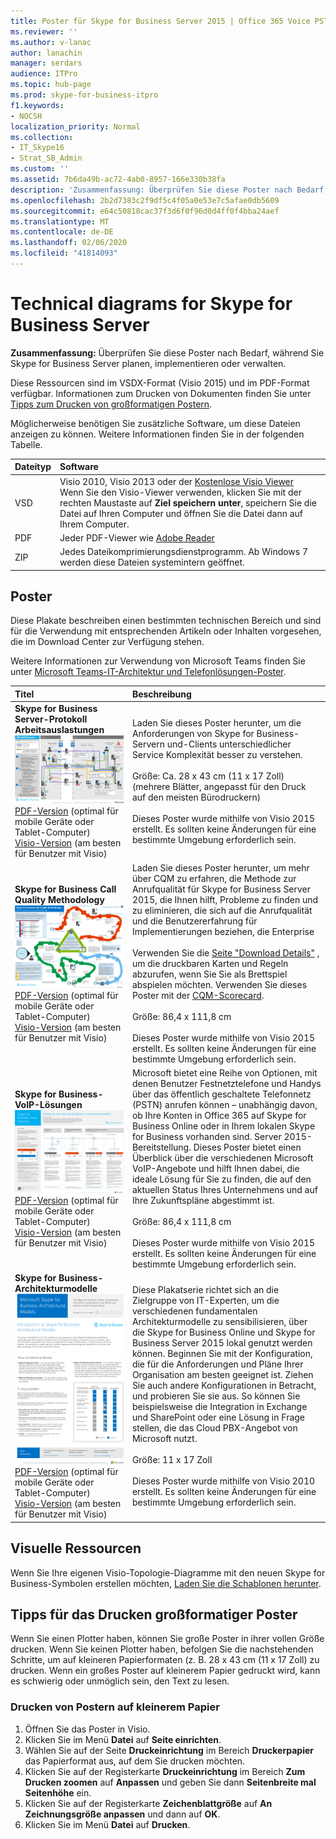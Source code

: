 ```yaml
---
title: Poster für Skype for Business Server 2015 | Office 365 Voice PSTN
ms.reviewer: ''
ms.author: v-lanac
author: lanachin
manager: serdars
audience: ITPro
ms.topic: hub-page
ms.prod: skype-for-business-itpro
f1.keywords:
- NOCSH
localization_priority: Normal
ms.collection:
- IT_Skype16
- Strat_SB_Admin
ms.custom: ''
ms.assetid: 7b6da49b-ac72-4ab0-8957-166e330b38fa
description: 'Zusammenfassung: Überprüfen Sie diese Poster nach Bedarf, während Sie Skype for Business Server planen, implementieren oder verwalten.'
ms.openlocfilehash: 2b2d7383c2f9df5c4f05a0e53e7c5afae0db5609
ms.sourcegitcommit: e64c50818cac37f3d6f0f96d0d4ff0f4bba24aef
ms.translationtype: MT
ms.contentlocale: de-DE
ms.lasthandoff: 02/06/2020
ms.locfileid: "41814093"
---
```

# <a name="technical-diagrams-for-skype-for-business-server"></a>Technical diagrams for Skype for Business Server

**Zusammenfassung:** Überprüfen Sie diese Poster nach Bedarf, während Sie Skype for Business Server planen, implementieren oder verwalten.

Diese Ressourcen sind im VSDX-Format (Visio 2015) und im PDF-Format verfügbar. Informationen zum Drucken von Dokumenten finden Sie unter [Tipps zum Drucken von großformatigen Postern](technical-diagrams.md#tips).

Möglicherweise benötigen Sie zusätzliche Software, um diese Dateien anzeigen zu können. Weitere Informationen finden Sie in der folgenden Tabelle.

|Dateityp|Software|
|:--- |:--- |
|VSD |Visio 2010, Visio 2013 oder der [﻿Kostenlose Visio Viewer](https://go.microsoft.com/fwlink/p/?LinkId=393676) <br/> Wenn Sie den Visio-Viewer verwenden, klicken Sie mit der rechten Maustaste auf **Ziel speichern unter**, speichern Sie die Datei auf Ihren Computer und öffnen Sie die Datei dann auf Ihrem Computer. |
|PDF |Jeder PDF-Viewer wie [Adobe Reader](https://go.microsoft.com/fwlink/p/?LinkId=393675) |
|ZIP |Jedes Dateikomprimierungsdienstprogramm. Ab Windows 7 werden diese Dateien systemintern geöffnet. |

## <a name="posters"></a>Poster

Diese Plakate beschreiben einen bestimmten technischen Bereich und sind für die Verwendung mit entsprechenden Artikeln oder Inhalten vorgesehen, die im Download Center zur Verfügung stehen.

Weitere Informationen zur Verwendung von Microsoft Teams finden Sie unter [Microsoft Teams-IT-Architektur und Telefonlösungen-Poster](https://docs.microsoft.com/MicrosoftTeams/teams-architecture-solutions-posters).

|Titel|Beschreibung|
|:---|:---|
|**Skype for Business Server-Protokoll Arbeitsauslastungen** <br/>![SfB-Poster für Protokoll-Arbeitsauslastungen](media/0dccf933-eab3-4793-a8a4-4f6b9b0b4fa0.png)<br/>[PDF-Version](https://go.microsoft.com/fwlink/p/?LinkId=550989) (optimal für mobile Geräte oder Tablet-Computer) <br/> [Visio-Version](https://go.microsoft.com/fwlink/p/?LinkId=550991) (am besten für Benutzer mit Visio) |Laden Sie dieses Poster herunter, um die Anforderungen von Skype for Business-Servern und-Clients unterschiedlicher Service Komplexität besser zu verstehen.<br/> <br/> Größe: Ca. 28 x 43 cm (11 x 17 Zoll) (mehrere Blätter, angepasst für den Druck auf den meisten Bürodruckern) <br/> <br/> Dieses Poster wurde mithilfe von Visio 2015 erstellt. Es sollten keine Änderungen für eine bestimmte Umgebung erforderlich sein. |
|**Skype for Business Call Quality Methodology** <br/> ![Anruf Qualitäts Methodik Poster](media/69d33707-8dc4-446a-8d72-0a77be59a64a.png)[PDF-Version](https://go.microsoft.com/fwlink/p/?LinkId=617899) (optimal für mobile Geräte oder Tablet-Computer) <br/> [Visio-Version](https://go.microsoft.com/fwlink/p/?LinkId=617900) (am besten für Benutzer mit Visio) |Laden Sie dieses Poster herunter, um mehr über CQM zu erfahren, die Methode zur Anrufqualität für Skype for Business Server 2015, die Ihnen hilft, Probleme zu finden und zu eliminieren, die sich auf die Anrufqualität und die Benutzererfahrung für Implementierungen beziehen, die Enterprise <br/> <br/> Verwenden Sie die [Seite "Download Details"](https://go.microsoft.com/fwlink/p/?LinkId=617898) , um die druckbaren Karten und Regeln abzurufen, wenn Sie Sie als Brettspiel abspielen möchten. Verwenden Sie dieses Poster mit der [CQM-Scorecard](https://go.microsoft.com/fwlink/p/?LinkId=617904). <br/><br/> Größe: 86,4 x 111,8 cm <br/> <br/> Dieses Poster wurde mithilfe von Visio 2015 erstellt. Es sollten keine Änderungen für eine bestimmte Umgebung erforderlich sein. |
|**Skype for Business-VoIP-Lösungen** <br/> ![Planen von Voice Solutions-Poster](media/1d3371f3-d554-4d6b-ac4f-a927bbe50b26.png) <br/> [PDF-Version](https://go.microsoft.com/fwlink/?linkid=869123) (optimal für mobile Geräte oder Tablet-Computer) <br/> [Visio-Version](https://go.microsoft.com/fwlink/?linkid=869124) (am besten für Benutzer mit Visio) |Microsoft bietet eine Reihe von Optionen, mit denen Benutzer Festnetztelefone und Handys über das öffentlich geschaltete Telefonnetz (PSTN) anrufen können – unabhängig davon, ob Ihre Konten in Office 365 auf Skype for Business Online oder in Ihrem lokalen Skype for Business vorhanden sind. Server 2015-Bereitstellung. Dieses Poster bietet einen Überblick über die verschiedenen Microsoft VoIP-Angebote und hilft Ihnen dabei, die ideale Lösung für Sie zu finden, die auf den aktuellen Status Ihres Unternehmens und auf Ihre Zukunftspläne abgestimmt ist. <br/> <br/> Größe: 86,4 x 111,8 cm <br/><br/> Dieses Poster wurde mithilfe von Visio 2015 erstellt. Es sollten keine Änderungen für eine bestimmte Umgebung erforderlich sein. |
|**Skype for Business-Architekturmodelle** <br/> ![Skype for Business-Architekturmodelle](media/0734153f-af7b-4cf3-b095-96bdd1de3fb0.png) <br/> [PDF-Version](https://go.microsoft.com/fwlink/?linkid=869125) (optimal für mobile Geräte oder Tablet-Computer) <br/> [Visio-Version](https://go.microsoft.com/fwlink/?linkid=869126) (am besten für Benutzer mit Visio) |Diese Plakatserie richtet sich an die Zielgruppe von IT-Experten, um die verschiedenen fundamentalen Architekturmodelle zu sensibilisieren, über die Skype for Business Online und Skype for Business Server 2015 lokal genutzt werden können. Beginnen Sie mit der Konfiguration, die für die Anforderungen und Pläne Ihrer Organisation am besten geeignet ist. Ziehen Sie auch andere Konfigurationen in Betracht, und probieren Sie sie aus. So können Sie beispielsweise die Integration in Exchange und SharePoint oder eine Lösung in Frage stellen, die das Cloud PBX-Angebot von Microsoft nutzt. <br/><br/> Größe: 11 x 17 Zoll <br/><br/> Dieses Poster wurde mithilfe von Visio 2010 erstellt. Es sollten keine Änderungen für eine bestimmte Umgebung erforderlich sein. |

## <a name="visual-assets"></a>Visuelle Ressourcen

Wenn Sie Ihre eigenen Visio-Topologie-Diagramme mit den neuen Skype for Business-Symbolen erstellen möchten, [Laden Sie die Schablonen herunter](https://go.microsoft.com/fwlink/p/?LinkId=550985).

## <a name="tips-for-printing-large-format-posters"></a>Tipps für das Drucken großformatiger Poster

<a name="tips"> </a>

Wenn Sie einen Plotter haben, können Sie große Poster in ihrer vollen Größe drucken. Wenn Sie keinen Plotter haben, befolgen Sie die nachstehenden Schritte, um auf kleineren Papierformaten (z. B. 28 x 43 cm (11 x 17 Zoll) zu drucken. Wenn ein großes Poster auf kleinerem Papier gedruckt wird, kann es schwierig oder unmöglich sein, den Text zu lesen.

### <a name="print-posters-on-smaller-paper"></a>Drucken von Postern auf kleinerem Papier

1. Öffnen Sie das Poster in Visio.
2. Klicken Sie im Menü **Datei** auf **Seite einrichten**.
3. Wählen Sie auf der Seite **Druckeinrichtung** im Bereich **Druckerpapier** das Papierformat aus, auf dem Sie drucken möchten.
4. Klicken Sie auf der Registerkarte **Druckeinrichtung** im Bereich **Zum Drucken zoomen** auf **Anpassen** und geben Sie dann **Seitenbreite mal Seitenhöhe** ein.
5. Klicken Sie auf der Registerkarte **Zeichenblattgröße** auf **An Zeichnungsgröße anpassen** und dann auf **OK**.
6. Klicken Sie im Menü **Datei** auf **Drucken**.
